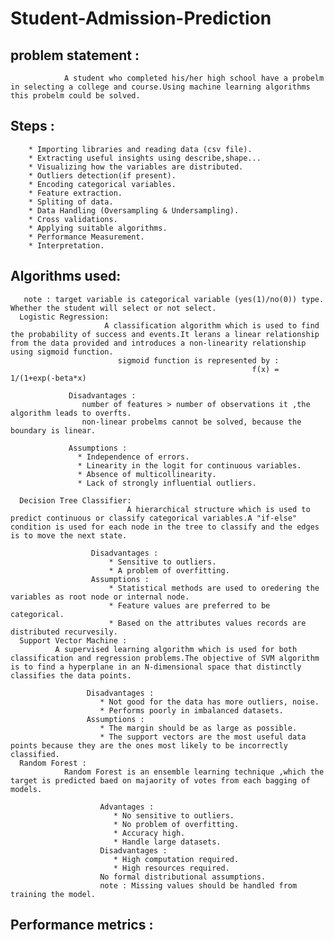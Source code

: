 # Student-Admission-Prediction

## problem statement :
                A student who completed his/her high school have a probelm in selecting a college and course.Using machine learning algorithms this probelm could be solved.
 
 
 ## Steps :
        * Importing libraries and reading data (csv file).
        * Extracting useful insights using describe,shape...
        * Visualizing how the variables are distributed.
        * Outliers detection(if present).
        * Encoding categorical variables.
        * Feature extraction.
        * Spliting of data.
        * Data Handling (Oversampling & Undersampling).
        * Cross validations.
        * Applying suitable algorithms.
        * Performance Measurement.
        * Interpretation.
## Algorithms used:
       note : target variable is categorical variable (yes(1)/no(0)) type. Whether the student will select or not select.
      Logistic Regression:
                         A classification algorithm which is used to find the probability of success and events.It lerans a linear relationship from the data provided and introduces a non-linearity relationship using sigmoid function.
                            sigmoid function is represented by :
                                                          f(x) = 1/(1+exp(-beta*x)
                                                          
                 Disadvantages :
                    number of features > number of observations it ,the algorithm leads to overfts.
                    non-linear probelms cannot be solved, because the boundary is linear.
                    
                 Assumptions :
                   * Independence of errors.
                   * Linearity in the logit for continuous variables.
                   * Absence of multicollinearity.
                   * Lack of strongly influential outliers.
        
      Decision Tree Classifier:
                              A hierarchical structure which is used to predict continuous or classify categorical variables.A "if-else" condition is used for each node in the tree to classify and the edges is to move the next state.
                          
                      Disadvantages :
                          * Sensitive to outliers.
                          * A problem of overfitting.
                      Assumptions :
                          * Statistical methods are used to oredering the variables as root node or internal node.
                          * Feature values are preferred to be categorical.
                          * Based on the attributes values records are distributed recurvesily.
      Support Vector Machine :
              A supervised learning algorithm which is used for both classification and regression problems.The objective of SVM algorithm is to find a hyperplane in an N-dimensional space that distinctly classifies the data points.
              
                     Disadvantages :
                        * Not good for the data has more outliers, noise.
                        * Performs poorly in imbalanced datasets.
                     Assumptions :
                        * The margin should be as large as possible.
                        * The support vectors are the most useful data points because they are the ones most likely to be incorrectly classified.
      Random Forest :
                Random Forest is an ensemble learning technique ,which the target is predicted baed on majaority of votes from each bagging of models.
                
                        Advantages :
                           * No sensitive to outliers.
                           * No problem of overfitting.
                           * Accuracy high.
                           * Handle large datasets.
                        Disadvantages :
                           * High computation required.
                           * High resources required.
                        No formal distributional assumptions.
                        note : Missing values should be handled from training the model.

## Performance metrics :
           
                      
     
                   
                           
                               
                
       
                         
        
  
